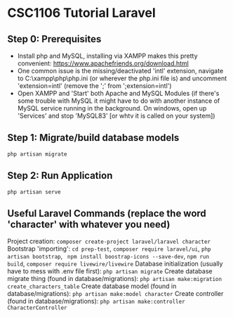 # CSC1106 Tutorial Laravel 

## Step 0: Prerequisites
- Install php and MySQL, installing via XAMPP makes this pretty convenient: https://www.apachefriends.org/download.html
- One common issue is the missing/deactivated 'intl' extension, navigate to C:\xampp\php\php.ini (or wherever the php.ini file is) and uncomment 'extension=intl' (remove the ';' from ';extension=intl')
- Open XAMPP and 'Start' both Apache and MySQL Modules (if there's some trouble with MySQL it might have to do with another instance of MySQL service running in the background. On windows, open up 'Services' and stop 'MySQL83' [or whtv it is called on your system])

## Step 1: Migrate/build database models
```php artisan migrate```

## Step 2: Run Application
```php artisan serve```

## Useful Laravel Commands (replace the word 'character' with whatever you need)
Project creation: ``` composer create-project laravel/laravel character ```
Bootstrap 'importing': ``` cd prep-test ```, ``` composer require laravel/ui ```, ``` php artisan bootstrap ```, ``` npm install boostrap-icons --save-dev```, ``` npm run build ```, ``` composer require livewire/livewire ```
Database initialization (usually have to mess with .env file first): ``` php artisan migrate ```
Create database migrate thing (found in database/migrations): ``` php artisan make:migration create_characters_table ```
Create database model (found in database/migrations): ``` php artisan make:model character ```
Create controller (found in database/migrations): ``` php artisan make:controller CharacterController ```